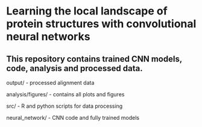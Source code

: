 # Learning the local landscape of protein structures with convolutional neural networks 
## This repository contains trained CNN models, code, analysis and processed data.

output/ - processed alignment data

analysis/figures/ - contains all plots and figures

src/ - R and python scripts for data processing

neural_network/ - CNN code and fully trained models